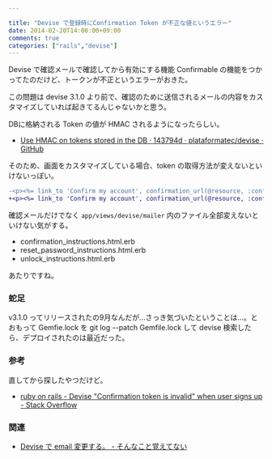```yaml
---

title: "Devise で登録時にConfirmation Token が不正な値というエラー"
date: 2014-02-20T14:00:00+09:00
comments: true
categories: ["rails","devise"]
---
```


Devise で確認メールで確認してから有効にする機能 Confirmable の機能をつかってたのだけど、トークンが不正というエラーがおきた。

この問題は devise 3.1.0 より前で、確認のために送信されるメールの内容をカスタマイズしていれば起きてるんじゃないかと思う。

DBに格納される Token の値が HMAC されるようになったらしい。

* [Use HMAC on tokens stored in the DB ·  143794d · plataformatec/devise · GitHub](https://github.com/plataformatec/devise/commit/143794d701bcd7b8c900c5bb8a216026c3c68afc)

そのため、画面をカスタマイズしている場合、token の取得方法が変えないといけないっぽい。

```diff
-<p><%= link_to 'Confirm my account', confirmation_url(@resource, :confirmation_token => @resource.confirmation_token) %></p>
+<p><%= link_to 'Confirm my account', confirmation_url(@resource, :confirmation_token => @token) %></p>
```

確認メールだけでなく `app/views/devise/mailer` 内のファイル全部変えないといけない気がする。

* confirmation_instructions.html.erb
* reset_password_instructions.html.erb
* unlock_instructions.html.erb

あたりですね。

### 蛇足

v3.1.0 ってリリースされたの9月なんだが…さっき気づいたということは…。とおもって Gemfie.lock を git log --patch Gemfile.lock して devise 検索したら、デプロイされたのは最近だった。

### 参考

直してから探したやつだけど。

* [ruby on rails - Devise "Confirmation token is invalid" when user signs up - Stack Overflow](http://stackoverflow.com/questions/18626544/devise-confirmation-token-is-invalid-when-user-signs-up)

### 関連

* [Devise で email 変更する。 - そんなこと覚えてない](http://blog.eiel.info/blog/2012/12/30/modify-email-on-devise/)
